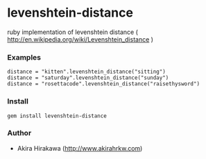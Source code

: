 # levenshtein-distance

ruby implementation of levenshtein distance ( http://en.wikipedia.org/wiki/Levenshtein_distance )

### Examples

	distance = "kitten".levenshtein_distance("sitting")
	distance = "saturday".levenshtein_distance("sunday")
	distance = "rosettacode".levenshtein_distance("raisethysword")

### Install

	gem install levenshtein-distance

### Author

* Akira Hirakawa (http://www.akirahrkw.com)